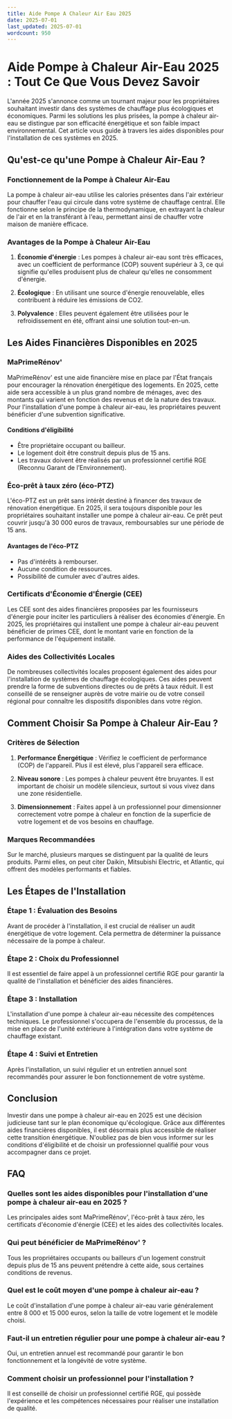 ```yaml
---
title: Aide Pompe A Chaleur Air Eau 2025
date: 2025-07-01
last_updated: 2025-07-01
wordcount: 950
---
```


# Aide Pompe à Chaleur Air-Eau 2025 : Tout Ce Que Vous Devez Savoir

L'année 2025 s'annonce comme un tournant majeur pour les propriétaires souhaitant investir dans des systèmes de chauffage plus écologiques et économiques. Parmi les solutions les plus prisées, la pompe à chaleur air-eau se distingue par son efficacité énergétique et son faible impact environnemental. Cet article vous guide à travers les aides disponibles pour l'installation de ces systèmes en 2025.

## Qu'est-ce qu'une Pompe à Chaleur Air-Eau ?

### Fonctionnement de la Pompe à Chaleur Air-Eau

La pompe à chaleur air-eau utilise les calories présentes dans l'air extérieur pour chauffer l'eau qui circule dans votre système de chauffage central. Elle fonctionne selon le principe de la thermodynamique, en extrayant la chaleur de l'air et en la transférant à l'eau, permettant ainsi de chauffer votre maison de manière efficace.

### Avantages de la Pompe à Chaleur Air-Eau

1. **Économie d'énergie** : Les pompes à chaleur air-eau sont très efficaces, avec un coefficient de performance (COP) souvent supérieur à 3, ce qui signifie qu'elles produisent plus de chaleur qu'elles ne consomment d'énergie.
   
2. **Écologique** : En utilisant une source d'énergie renouvelable, elles contribuent à réduire les émissions de CO2.

3. **Polyvalence** : Elles peuvent également être utilisées pour le refroidissement en été, offrant ainsi une solution tout-en-un.

## Les Aides Financières Disponibles en 2025

### MaPrimeRénov'

MaPrimeRénov' est une aide financière mise en place par l'État français pour encourager la rénovation énergétique des logements. En 2025, cette aide sera accessible à un plus grand nombre de ménages, avec des montants qui varient en fonction des revenus et de la nature des travaux. Pour l'installation d'une pompe à chaleur air-eau, les propriétaires peuvent bénéficier d'une subvention significative.

#### Conditions d'éligibilité

- Être propriétaire occupant ou bailleur.
- Le logement doit être construit depuis plus de 15 ans.
- Les travaux doivent être réalisés par un professionnel certifié RGE (Reconnu Garant de l’Environnement).

### Éco-prêt à taux zéro (éco-PTZ)

L'éco-PTZ est un prêt sans intérêt destiné à financer des travaux de rénovation énergétique. En 2025, il sera toujours disponible pour les propriétaires souhaitant installer une pompe à chaleur air-eau. Ce prêt peut couvrir jusqu'à 30 000 euros de travaux, remboursables sur une période de 15 ans.

#### Avantages de l'éco-PTZ

- Pas d'intérêts à rembourser.
- Aucune condition de ressources.
- Possibilité de cumuler avec d'autres aides.

### Certificats d'Économie d'Énergie (CEE)

Les CEE sont des aides financières proposées par les fournisseurs d'énergie pour inciter les particuliers à réaliser des économies d'énergie. En 2025, les propriétaires qui installent une pompe à chaleur air-eau peuvent bénéficier de primes CEE, dont le montant varie en fonction de la performance de l'équipement installé.

### Aides des Collectivités Locales

De nombreuses collectivités locales proposent également des aides pour l'installation de systèmes de chauffage écologiques. Ces aides peuvent prendre la forme de subventions directes ou de prêts à taux réduit. Il est conseillé de se renseigner auprès de votre mairie ou de votre conseil régional pour connaître les dispositifs disponibles dans votre région.

## Comment Choisir Sa Pompe à Chaleur Air-Eau ?

### Critères de Sélection

1. **Performance Énergétique** : Vérifiez le coefficient de performance (COP) de l'appareil. Plus il est élevé, plus l'appareil sera efficace.

2. **Niveau sonore** : Les pompes à chaleur peuvent être bruyantes. Il est important de choisir un modèle silencieux, surtout si vous vivez dans une zone résidentielle.

3. **Dimensionnement** : Faites appel à un professionnel pour dimensionner correctement votre pompe à chaleur en fonction de la superficie de votre logement et de vos besoins en chauffage.

### Marques Recommandées

Sur le marché, plusieurs marques se distinguent par la qualité de leurs produits. Parmi elles, on peut citer Daikin, Mitsubishi Electric, et Atlantic, qui offrent des modèles performants et fiables.

## Les Étapes de l'Installation

### Étape 1 : Évaluation des Besoins

Avant de procéder à l'installation, il est crucial de réaliser un audit énergétique de votre logement. Cela permettra de déterminer la puissance nécessaire de la pompe à chaleur.

### Étape 2 : Choix du Professionnel

Il est essentiel de faire appel à un professionnel certifié RGE pour garantir la qualité de l'installation et bénéficier des aides financières.

### Étape 3 : Installation

L'installation d'une pompe à chaleur air-eau nécessite des compétences techniques. Le professionnel s'occupera de l'ensemble du processus, de la mise en place de l'unité extérieure à l'intégration dans votre système de chauffage existant.

### Étape 4 : Suivi et Entretien

Après l'installation, un suivi régulier et un entretien annuel sont recommandés pour assurer le bon fonctionnement de votre système.

## Conclusion

Investir dans une pompe à chaleur air-eau en 2025 est une décision judicieuse tant sur le plan économique qu'écologique. Grâce aux différentes aides financières disponibles, il est désormais plus accessible de réaliser cette transition énergétique. N'oubliez pas de bien vous informer sur les conditions d'éligibilité et de choisir un professionnel qualifié pour vous accompagner dans ce projet.

## FAQ

### Quelles sont les aides disponibles pour l'installation d'une pompe à chaleur air-eau en 2025 ?

Les principales aides sont MaPrimeRénov', l'éco-prêt à taux zéro, les certificats d'économie d'énergie (CEE) et les aides des collectivités locales.

### Qui peut bénéficier de MaPrimeRénov' ?

Tous les propriétaires occupants ou bailleurs d'un logement construit depuis plus de 15 ans peuvent prétendre à cette aide, sous certaines conditions de revenus.

### Quel est le coût moyen d'une pompe à chaleur air-eau ?

Le coût d'installation d'une pompe à chaleur air-eau varie généralement entre 8 000 et 15 000 euros, selon la taille de votre logement et le modèle choisi.

### Faut-il un entretien régulier pour une pompe à chaleur air-eau ?

Oui, un entretien annuel est recommandé pour garantir le bon fonctionnement et la longévité de votre système.

### Comment choisir un professionnel pour l'installation ?

Il est conseillé de choisir un professionnel certifié RGE, qui possède l'expérience et les compétences nécessaires pour réaliser une installation de qualité.